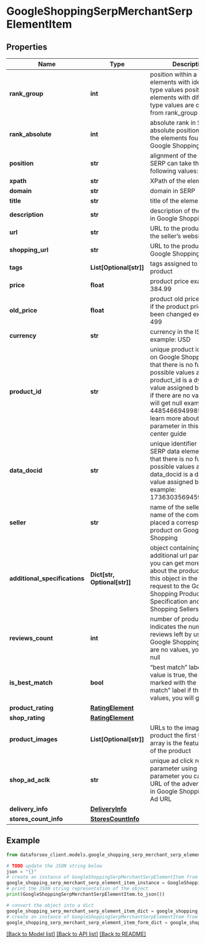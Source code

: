 # GoogleShoppingSerpMerchantSerpElementItem


## Properties

Name | Type | Description | Notes
------------ | ------------- | ------------- | -------------
**rank_group** | **int** | position within a group of elements with identical type values positions of elements with different type values are omitted from rank_group | [optional] 
**rank_absolute** | **int** | absolute rank in SERP absolute position among all the elements found in Google Shopping SERP | [optional] 
**position** | **str** | alignment of the element in SERP can take the following values: left, right | [optional] 
**xpath** | **str** | XPath of the element | [optional] 
**domain** | **str** | domain in SERP | [optional] 
**title** | **str** | title of the element | [optional] 
**description** | **str** | description of the product in Google Shopping SERP | [optional] 
**url** | **str** | URL to the product page on the seller’s website | [optional] 
**shopping_url** | **str** | URL to the product page on Google Shopping | [optional] 
**tags** | **List[Optional[str]]** | tags assigned to the product | [optional] 
**price** | **float** | product price example: 384.99 | [optional] 
**old_price** | **float** | product old price displayed if the product price has been changed example: 499 | [optional] 
**currency** | **str** | currency in the ISO format example: USD | [optional] 
**product_id** | **str** | unique product identifier on Google Shopping note that there is no full list of possible values as the product_id is a dynamic value assigned by Google if there are no values, you will get null example: 4485466949985702538 learn more about the parameter in this help center guide | [optional] 
**data_docid** | **str** | unique identifier of the SERP data element note that there is no full list of possible values as the data_docid is a dynamic value assigned by Google example: 17363035694596624076 | [optional] 
**seller** | **str** | name of the seller the name of the company that placed a corresponding product on Google Shopping | [optional] 
**additional_specifications** | **Dict[str, Optional[str]]** | object containing additional url parameters you can get more details about the product by using this object in the POST request to the Google Shopping Product Specification and Google Shopping Sellers endpoint | [optional] 
**reviews_count** | **int** | number of product reviews indicates the number of reviews left by users on Google Shopping if there are no values, you will get null | [optional] 
**is_best_match** | **bool** | “best match” label if the value is true, the product is marked with the “best match” label if there are no values, you will get null | [optional] 
**product_rating** | [**RatingElement**](RatingElement.md) |  | [optional] 
**shop_rating** | [**RatingElement**](RatingElement.md) |  | [optional] 
**product_images** | **List[Optional[str]]** | URLs to the images of the product the first URL in the array is the featured image of the product | [optional] 
**shop_ad_aclk** | **str** | unique ad click referral parameter using this parameter you can get a URL of the advertisement in Google Shopping Sellers Ad URL | [optional] 
**delivery_info** | [**DeliveryInfo**](DeliveryInfo.md) |  | [optional] 
**stores_count_info** | [**StoresCountInfo**](StoresCountInfo.md) |  | [optional] 

## Example

```python
from dataforseo_client.models.google_shopping_serp_merchant_serp_element_item import GoogleShoppingSerpMerchantSerpElementItem

# TODO update the JSON string below
json = "{}"
# create an instance of GoogleShoppingSerpMerchantSerpElementItem from a JSON string
google_shopping_serp_merchant_serp_element_item_instance = GoogleShoppingSerpMerchantSerpElementItem.from_json(json)
# print the JSON string representation of the object
print(GoogleShoppingSerpMerchantSerpElementItem.to_json())

# convert the object into a dict
google_shopping_serp_merchant_serp_element_item_dict = google_shopping_serp_merchant_serp_element_item_instance.to_dict()
# create an instance of GoogleShoppingSerpMerchantSerpElementItem from a dict
google_shopping_serp_merchant_serp_element_item_form_dict = google_shopping_serp_merchant_serp_element_item.from_dict(google_shopping_serp_merchant_serp_element_item_dict)
```
[[Back to Model list]](../README.md#documentation-for-models) [[Back to API list]](../README.md#documentation-for-api-endpoints) [[Back to README]](../README.md)


